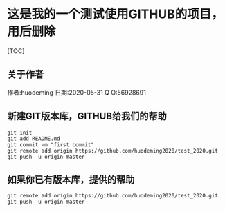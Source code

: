 # 这是我的一个测试使用GITHUB的项目，用后删除
[TOC]

## 关于作者
作者:huodeming
日期:2020-05-31
Q  Q:56928691

## 新建GIT版本库，GITHUB给我们的帮助
```sell
git init
git add README.md
git commit -m "first commit"
git remote add origin https://github.com/huodeming2020/test_2020.git
git push -u origin master
```

## 如果你已有版本库，提供的帮助
```sell
git remote add origin https://github.com/huodeming2020/test_2020.git
git push -u origin master
```


